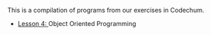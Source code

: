 This is a compilation of programs from our exercises in Codechum.

- [Lesson 4: ](https://github.com/MarkApitan/College-Programs/tree/main/First-Year-Programs/Obeject-Oriented-Programming/Codechum_Exercises/Lesson-04) Object Oriented Programming
